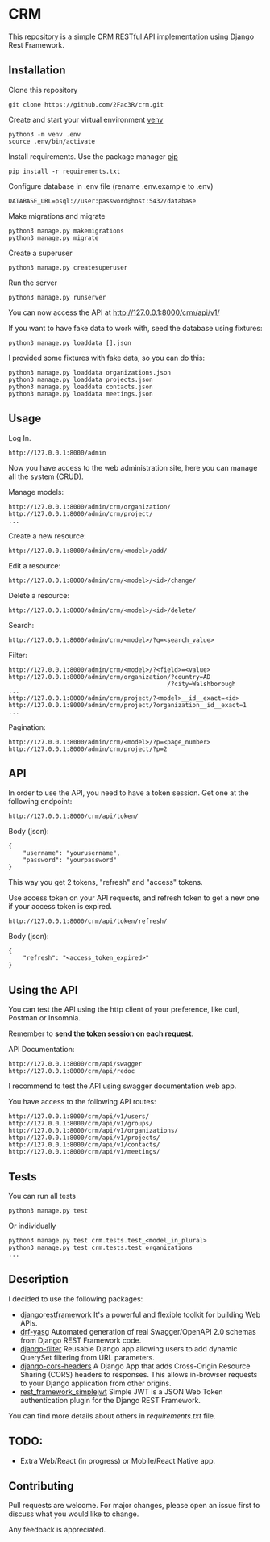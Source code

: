 # CRM

This repository is a simple CRM RESTful API implementation using Django Rest Framework.

## Installation

Clone this repository

    git clone https://github.com/2Fac3R/crm.git

Create and start your virtual environment [venv](https://docs.python.org/3/library/venv.html)

    python3 -m venv .env
    source .env/bin/activate

Install requirements. Use the package manager [pip](https://pip.pypa.io/en/stable/)

    pip install -r requirements.txt

Configure database in .env file (rename .env.example to .env)

    DATABASE_URL=psql://user:password@host:5432/database

Make migrations and migrate

    python3 manage.py makemigrations
    python3 manage.py migrate

Create a superuser

    python3 manage.py createsuperuser

Run the server

    python3 manage.py runserver

You can now access the API at http://127.0.0.1:8000/crm/api/v1/

If you want to have fake data to work with, seed the database using fixtures:

    python3 manage.py loaddata [].json

I provided some fixtures with fake data, so you can do this:

    python3 manage.py loaddata organizations.json
    python3 manage.py loaddata projects.json
    python3 manage.py loaddata contacts.json
    python3 manage.py loaddata meetings.json

## Usage

Log In.

    http://127.0.0.1:8000/admin

Now you have access to the web administration site, here you can manage all the system (CRUD).

Manage models:

    http://127.0.0.1:8000/admin/crm/organization/
    http://127.0.0.1:8000/admin/crm/project/
    ...

Create a new resource:

    http://127.0.0.1:8000/admin/crm/<model>/add/

Edit a resource:

    http://127.0.0.1:8000/admin/crm/<model>/<id>/change/

Delete a resource:

    http://127.0.0.1:8000/admin/crm/<model>/<id>/delete/

Search:

    http://127.0.0.1:8000/admin/crm/<model>/?q=<search_value>

Filter:

    http://127.0.0.1:8000/admin/crm/<model>/?<field>=<value>
    http://127.0.0.1:8000/admin/crm/organization/?country=AD
                                                /?city=Walshborough
    ...
    http://127.0.0.1:8000/admin/crm/project/?<model>__id__exact=<id>
    http://127.0.0.1:8000/admin/crm/project/?organization__id__exact=1
    ...

Pagination:

    http://127.0.0.1:8000/admin/crm/<model>/?p=<page_number>
    http://127.0.0.1:8000/admin/crm/project/?p=2

## API

In order to use the API, you need to have a token session. Get one at the following endpoint:

    http://127.0.0.1:8000/crm/api/token/

Body (json):

    {
        "username": "yourusername", 
        "password": "yourpassword"
    }

This way you get 2 tokens, "refresh" and "access" tokens. 

Use access token on your API requests, and refresh token to get a new one if your access token is expired.    

    http://127.0.0.1:8000/crm/api/token/refresh/

Body (json):

    {
        "refresh": "<access_token_expired>"
    }


## Using the API
You can test the API using the http client of your preference, like curl, Postman or Insomnia.

Remember to **send the token session on each request**.

API Documentation:

    http://127.0.0.1:8000/crm/api/swagger
    http://127.0.0.1:8000/crm/api/redoc

I recommend to test the API using swagger documentation web app.

You have access to the following API routes:

    http://127.0.0.1:8000/crm/api/v1/users/
    http://127.0.0.1:8000/crm/api/v1/groups/
    http://127.0.0.1:8000/crm/api/v1/organizations/
    http://127.0.0.1:8000/crm/api/v1/projects/
    http://127.0.0.1:8000/crm/api/v1/contacts/
    http://127.0.0.1:8000/crm/api/v1/meetings/

## Tests

You can run all tests

    python3 manage.py test

Or individually

    python3 manage.py test crm.tests.test_<model_in_plural>
    python3 manage.py test crm.tests.test_organizations
    ...

## Description

I decided to use the following packages:

* [djangorestframework](https://www.django-rest-framework.org/) It's a powerful and flexible toolkit for building Web APIs.
* [drf-yasg](https://drf-yasg.readthedocs.io/en/stable/) Automated generation of real Swagger/OpenAPI 2.0 schemas from Django REST Framework code.
* [django-filter](https://django-filter.readthedocs.io/en/stable/) Reusable Django app allowing users to add dynamic QuerySet filtering from URL parameters.
* [django-cors-headers](https://pypi.org/project/django-cors-headers/) A Django App that adds Cross-Origin Resource Sharing (CORS) headers to responses. This allows in-browser requests to your Django application from other origins.
* [rest_framework_simplejwt](https://pypi.org/project/djangorestframework-simplejwt/) Simple JWT is a JSON Web Token authentication plugin for the Django REST Framework.

You can find more details about others in *requirements.txt* file.

## TODO:
* Extra Web/React (in progress) or Mobile/React Native app.

## Contributing
Pull requests are welcome. For major changes, please open an issue first to discuss what you would like to change.

Any feedback is appreciated.